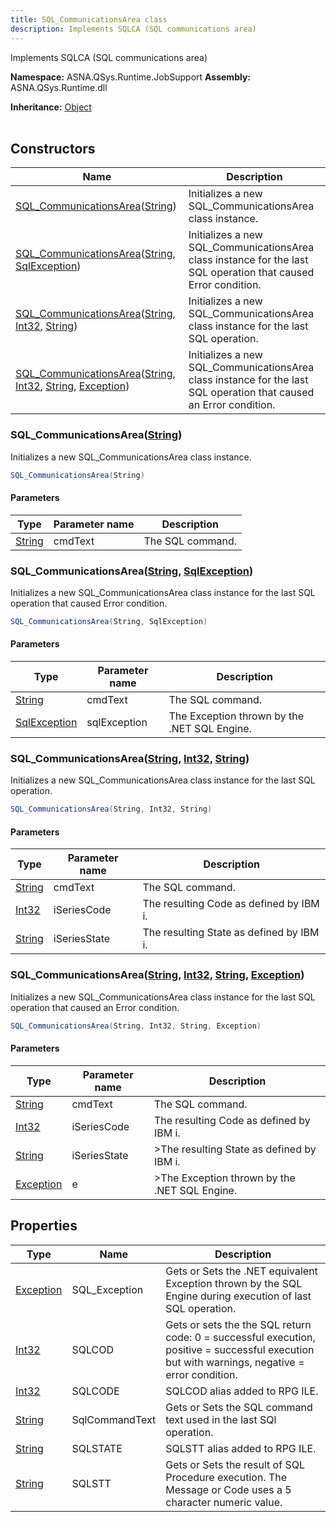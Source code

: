 ```yaml
---
title: SQL_CommunicationsArea class
description: Implements SQLCA (SQL communications area)
---
```


Implements SQLCA (SQL communications area)

**Namespace:** ASNA.QSys.Runtime.JobSupport
**Assembly:** ASNA.QSys.Runtime.dll

**Inheritance:** [Object](https://docs.microsoft.com/en-us/dotnet/api/system.object)
<br>
<br>

## Constructors

| Name | Description |
| --- | --- |
| [SQL_CommunicationsArea](#sql-communicationsareastring)([String](https://docs.microsoft.com/en-us/dotnet/api/system.string)) | Initializes a new SQL_CommunicationsArea class instance.
| [SQL_CommunicationsArea](#sql-communicationsareastring-sqlexception)([String](https://docs.microsoft.com/en-us/dotnet/api/system.string), [SqlException](https://learn.microsoft.com/en-us/dotnet/api/system.data.sqlclient.sqlexception?view=net-8.0)) | Initializes a new SQL_CommunicationsArea class instance for the last SQL operation that caused Error condition.
| [SQL_CommunicationsArea](#sql-communicationsareastring-int32-string)([String](https://docs.microsoft.com/en-us/dotnet/api/system.string), [Int32](https://docs.microsoft.com/en-us/dotnet/api/system.int32), [String](https://docs.microsoft.com/en-us/dotnet/api/system.string)) | Initializes a new SQL_CommunicationsArea class instance for the last SQL operation.
| [SQL_CommunicationsArea](#sql-communicationsareastring-int32-string-exception)([String](https://docs.microsoft.com/en-us/dotnet/api/system.string), [Int32](https://docs.microsoft.com/en-us/dotnet/api/system.int32), [String](https://docs.microsoft.com/en-us/dotnet/api/system.string), [Exception](https://docs.microsoft.com/en-us/dotnet/api/system.exception)) | Initializes a new SQL_CommunicationsArea class instance for the last SQL operation that caused an Error condition.

### SQL_CommunicationsArea([String](https://docs.microsoft.com/en-us/dotnet/api/system.string))

Initializes a new SQL_CommunicationsArea class instance.

```cs
SQL_CommunicationsArea(String)
```

#### Parameters

| Type | Parameter name | Description
| --- | --- | ---
| [String](https://docs.microsoft.com/en-us/dotnet/api/system.string) | cmdText | The SQL command.

### SQL_CommunicationsArea([String](https://docs.microsoft.com/en-us/dotnet/api/system.string), [SqlException](https://learn.microsoft.com/en-us/dotnet/api/system.data.sqlclient.sqlexception?view=net-8.0))

Initializes a new SQL_CommunicationsArea class instance for the last SQL operation that caused Error condition.

```cs
SQL_CommunicationsArea(String, SqlException)
```

#### Parameters

| Type | Parameter name | Description
| --- | --- | ---
| [String](https://docs.microsoft.com/en-us/dotnet/api/system.string) | cmdText | The SQL command.
| [SqlException](https://learn.microsoft.com/en-us/dotnet/api/system.data.sqlclient.sqlexception?view=net-8.0) | sqlException | The Exception thrown by the .NET SQL Engine.

### SQL_CommunicationsArea([String](https://docs.microsoft.com/en-us/dotnet/api/system.string), [Int32](https://docs.microsoft.com/en-us/dotnet/api/system.int32), [String](https://docs.microsoft.com/en-us/dotnet/api/system.string))

Initializes a new SQL_CommunicationsArea class instance for the last SQL operation.

```cs
SQL_CommunicationsArea(String, Int32, String)
```

#### Parameters

| Type | Parameter name | Description
| --- | --- | ---
| [String](https://docs.microsoft.com/en-us/dotnet/api/system.string) | cmdText | The SQL command.
| [Int32](https://docs.microsoft.com/en-us/dotnet/api/system.int32) | iSeriesCode | The resulting Code as defined by IBM i.
| [String](https://docs.microsoft.com/en-us/dotnet/api/system.string) | iSeriesState | The resulting State as defined by IBM i.

### SQL_CommunicationsArea([String](https://docs.microsoft.com/en-us/dotnet/api/system.string), [Int32](https://docs.microsoft.com/en-us/dotnet/api/system.int32), [String](https://docs.microsoft.com/en-us/dotnet/api/system.string), [Exception](https://docs.microsoft.com/en-us/dotnet/api/system.exception))

Initializes a new SQL_CommunicationsArea class instance for the last SQL operation that caused an Error condition.

```cs
SQL_CommunicationsArea(String, Int32, String, Exception)
```

#### Parameters

| Type | Parameter name | Description
| --- | --- | ---
| [String](https://docs.microsoft.com/en-us/dotnet/api/system.string) | cmdText | The SQL command.
| [Int32](https://docs.microsoft.com/en-us/dotnet/api/system.int32) | iSeriesCode | The resulting Code as defined by IBM i.
| [String](https://docs.microsoft.com/en-us/dotnet/api/system.string) | iSeriesState | >The resulting State as defined by IBM i.
| [Exception](https://docs.microsoft.com/en-us/dotnet/api/system.exception) | e | >The Exception thrown by the .NET SQL Engine.

## Properties

| Type | Name | Description
| --- | --- | --- 
| [Exception](https://docs.microsoft.com/en-us/dotnet/api/system.exception) | SQL_Exception | Gets or Sets the .NET equivalent Exception thrown by the SQL Engine during execution of last SQL operation. |
| [Int32](https://learn.microsoft.com/en-us/dotnet/csharp/language-reference/builtin-types/integral-numeric-types) | SQLCOD | Gets or sets the the SQL return code: 0 = successful execution, positive = successful execution but with warnings, negative = error condition. |
| [Int32](https://learn.microsoft.com/en-us/dotnet/csharp/language-reference/builtin-types/integral-numeric-types) | SQLCODE | SQLCOD alias added to RPG ILE. |
| [String](https://learn.microsoft.com/en-us/dotnet/api/system.string?view=net-8.0) | SqlCommandText | Gets or Sets the SQL command text used in the last SQl operation. |
| [String](https://learn.microsoft.com/en-us/dotnet/api/system.string?view=net-8.0) | SQLSTATE | SQLSTT alias added to RPG ILE. |
| [String](https://learn.microsoft.com/en-us/dotnet/api/system.string?view=net-8.0) | SQLSTT | Gets or Sets the result of SQL Procedure execution. The Message or Code uses a 5 character numeric value. |
